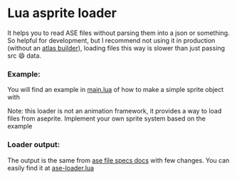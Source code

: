 # Lua asprite loader
It helps you to read ASE files without parsing them into a json or something. So helpful for development,
but I recommend not using it in production (without an [atlas builder](https://github.com/elloramir/packer)), loading files this way is
slower than just passing src :smile: data.

### Example:
You will find an example in [main.lua](main.lua) of how to make a simple sprite object with

Note: this loader is not an animation framework, it provides a way to load files from aseprite. Implement
your own sprite system based on the example

### Loader output:
The output is the same from [ase file specs docs](https://github.com/aseprite/aseprite/blob/master/docs/ase-file-specs.md) with
few changes. You can easily find it at [ase-loader.lua](ase-loader.lua)
